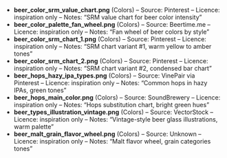 - **beer_color_srm_value_chart.png** (Colors) – Source: Pinterest – Licence: inspiration only – Notes: “SRM value chart for beer color intensity”
- **beer_color_palette_fan_wheel.png** (Colors) – Source: Beertime.me – Licence: inspiration only – Notes: “Fan wheel of beer colors by style”
- **beer_color_srm_chart_1.png** (Colors) – Source: Pinterest – Licence: inspiration only – Notes: “SRM chart variant #1, warm yellow to amber tones”
- **beer_color_srm_chart_2.png** (Colors) – Source: Pinterest – Licence: inspiration only – Notes: “SRM chart variant #2, condensed bar chart”
- **beer_hops_hazy_ipa_types.png** (Colors) – Source: VinePair via Pinterest – Licence: inspiration only – Notes: “Common hops in hazy IPAs, green tones”
- **beer_hops_main_color.png** (Colors) – Source: SoundBrewery – Licence: inspiration only – Notes: “Hops substitution chart, bright green hues”
- **beer_types_illustration_vintage.png** (Colors) – Source: VectorStock – Licence: inspiration only – Notes: “Vintage-style beer glass illustrations, warm palette”
- **beer_malt_grain_flavor_wheel.png** (Colors) – Source: Unknown – Licence: inspiration only – Notes: “Malt flavor wheel, grain categories tones”
